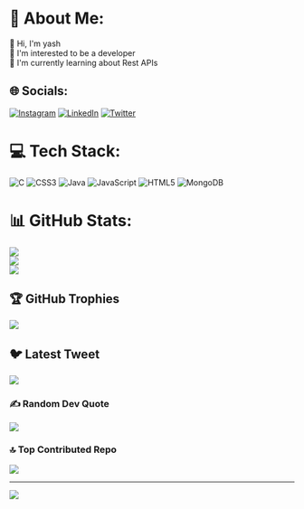 # 💫 About Me:
👋 Hi, I'm yash<br>👀 I'm interested to be a developer<br>🌱 I'm currently learning  about Rest APIs<br>


## 🌐 Socials:
[![Instagram](https://img.shields.io/badge/Instagram-%23E4405F.svg?logo=Instagram&logoColor=white)](https://instagram.com/iron_thor_op) [![LinkedIn](https://img.shields.io/badge/LinkedIn-%230077B5.svg?logo=linkedin&logoColor=white)](https://linkedin.com/in/yashwankhade23) [![Twitter](https://img.shields.io/badge/Twitter-%231DA1F2.svg?logo=Twitter&logoColor=white)](https://twitter.com/iron_thor_op) 

# 💻 Tech Stack:
![C](https://img.shields.io/badge/c-%2300599C.svg?style=flat-square&logo=c&logoColor=white) ![CSS3](https://img.shields.io/badge/css3-%231572B6.svg?style=flat-square&logo=css3&logoColor=white) ![Java](https://img.shields.io/badge/java-%23ED8B00.svg?style=flat-square&logo=java&logoColor=white) ![JavaScript](https://img.shields.io/badge/javascript-%23323330.svg?style=flat-square&logo=javascript&logoColor=%23F7DF1E) ![HTML5](https://img.shields.io/badge/html5-%23E34F26.svg?style=flat-square&logo=html5&logoColor=white) ![MongoDB](https://img.shields.io/badge/MongoDB-%234ea94b.svg?style=flat-square&logo=mongodb&logoColor=white)
# 📊 GitHub Stats:
![](https://github-readme-stats.vercel.app/api?username=ironthorop&theme=nightowl&hide_border=false&include_all_commits=true&count_private=false)<br/>
![](https://github-readme-streak-stats.herokuapp.com/?user=ironthorop&theme=nightowl&hide_border=false)<br/>
![](https://github-readme-stats.vercel.app/api/top-langs/?username=ironthorop&theme=nightowl&hide_border=false&include_all_commits=true&count_private=false&layout=compact)

## 🏆 GitHub Trophies
![](https://github-profile-trophy.vercel.app/?username=ironthorop&theme=discord&no-frame=false&no-bg=true&margin-w=4)

## 🐦 Latest Tweet
[![](https://gtce.itsvg.in/api?username=iron_thor_op)](https://github.com/VishwaGauravIn/github-twitter-card-embed)

### ✍️ Random Dev Quote
![](https://quotes-github-readme.vercel.app/api?type=horizontal&theme=radical)

### 🔝 Top Contributed Repo
![](https://github-contributor-stats.vercel.app/api?username=ironthorop&limit=5&theme=monokai&combine_all_yearly_contributions=true)

---
[![](https://visitcount.itsvg.in/api?id=ironthorop&icon=0&color=4)](https://visitcount.itsvg.in)

<!-- Proudly created with GPRM ( https://gprm.itsvg.in ) -->
